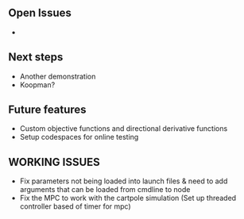## Open Issues
* 

## Next steps
* Another demonstration
* Koopman?

## Future features
* Custom objective functions and directional derivative functions
* Setup codespaces for online testing 

## WORKING ISSUES
* Fix parameters not being loaded into launch files & need to add arguments that can be loaded from cmdline to node
* Fix the MPC to work with the cartpole simulation (Set up threaded controller based of timer for mpc)
